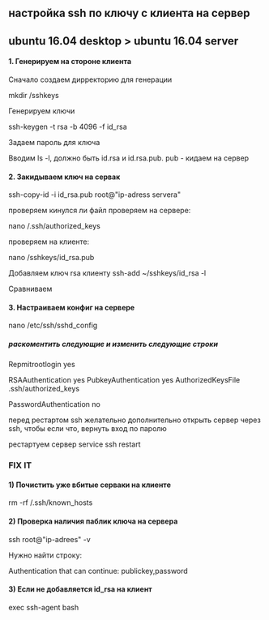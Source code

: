 ## настройка ssh по ключу с клиента на сервер
## ubuntu 16.04 desktop > ubuntu 16.04 server

#### 1. Генерируем на стороне клиента
Сначало создаем дирректорию для генерации

mkdir /sshkeys

Генерируем ключи

ssh-keygen -t rsa -b 4096 -f id_rsa

Задаем пароль для ключа

Вводим ls -l, должно быть id.rsa и id.rsa.pub. pub - кидаем на сервер

#### 2. Закидываем ключ на сервак

ssh-copy-id -i id_rsa.pub root@"ip-adress servera"

проверяем кинулся ли файл
проверяем на сервере:

nano /.ssh/authorized_keys

проверяем на клиенте:

nano /sshkeys/id_rsa.pub

Добавляем ключ rsa клиенту
ssh-add ~/sshkeys/id_rsa -l


Сравниваем

#### 3. Настраиваем конфиг на сервере

nano /etc/ssh/sshd_config

##### раскоментить следующие и изменить следующие строки
Repmitrootlogin yes

RSAAuthentication yes
PubkeyAuthentication yes
AuthorizedKeysFile		.ssh/authorized_keys

PasswordAuthentication no

перед рестартом ssh желательно дополнительно открыть сервер через ssh, чтобы если что, вернуть вход по паролю

рестартуем сервер
 service ssh restart


### FIX IT

#### 1) Почистить уже вбитые серваки на клиенте

rm -rf /.ssh/known_hosts

#### 2) Проверка наличия паблик ключа на сервера

ssh root@"ip-adrees" -v

Нужно найти строку:

Authentication that can continue: publickey,password

#### 3) Если не добавляется id_rsa на клиент

exec ssh-agent bash

